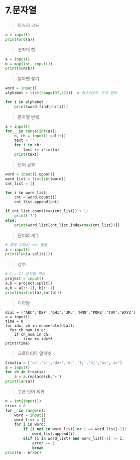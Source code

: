 # 7.문자열

> 아스키 코드

```python
a = input()
print(ord(a))
```

> 숫자의 합

```python
a = input()
b = map(int, input())
print(sum(b))
```

> 알파벳 찾기

```python
word = input()
alphabet = list(range(97,123))  # 아스키코드 숫자 범위

for i in alphabet :
    print(word.find(chr(i))) 
```

> 문자열 반복

```python
a = input()
for _ in range(int(a)):
    n, ch = input().split()
    text = ''
    for i in ch:
        text += i*int(n)
    print(text)
```

> 단어 공부

```python
word = input().upper()
word_list = list(set(word))
cnt_list = []

for i in word_list:
    cnt = word.count(i)
    cnt_list.append(cnt)

if cnt_list.count(max(cnt_list)) > 1:
    print('?')
else:
    print(word_list[cnt_list.index(max(cnt_list))])
```

> 단어의 개수

```python
# 중복 고려시 set 활용
a = input()
print(len(a.split()))
```

> 상수

```python
# [::-1] 문자열 역순
project = input()
a,b = project.split()
a,b = a[::-1], b[::-1]
print(max(int(a),int(b)))
```

>다이얼

```.python
dial = ['ABC','DEF','GHI','JKL','MNO','PQRS','TUV','WXYZ']
a = input()
time = 0
for idx, ch in enumerate(dial):
  for ch_num in a:
    if ch_num in ch:
        time += idx+3
print(time)
```

> 크로아티아 알파벳

```python
Croatia = ['c=','c-','dz=','d-','lj','nj','s=','z=']
a = input()
for ch in Croatia:
    a = a.replace(ch,'+')
print(len(a))
```

> 그룹 단어 체커

```python
n = int(input())
error = 0
for _ in range(n):
    word = input()
    word_list = []
    for i in word:
        if (i not in word_list) or i == word_list[-1]:
            word_list.append(i)
        elif (i in word_list) and word_list[-1] != i:
            error += 1 
            break
print(n - error)
```

